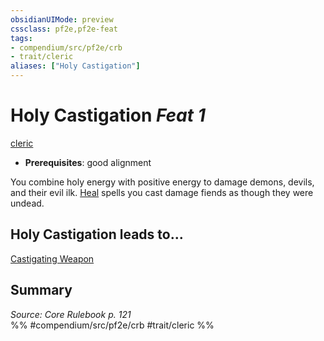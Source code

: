 ```yaml
---
obsidianUIMode: preview
cssclass: pf2e,pf2e-feat
tags:
- compendium/src/pf2e/crb
- trait/cleric
aliases: ["Holy Castigation"]
---
```

# Holy Castigation  *Feat 1*  
[cleric](/rules/traits/cleric.md)  

- **Prerequisites**: good alignment

You combine holy energy with positive energy to damage demons, devils, and their evil ilk. [Heal](/compendium/spells/heal.md) spells you cast damage fiends as though they were undead.

## Holy Castigation leads to...

[Castigating Weapon](/compendium/feats/castigating-weapon.md)

## Summary

*Source: Core Rulebook p. 121*  
%% #compendium/src/pf2e/crb #trait/cleric %%